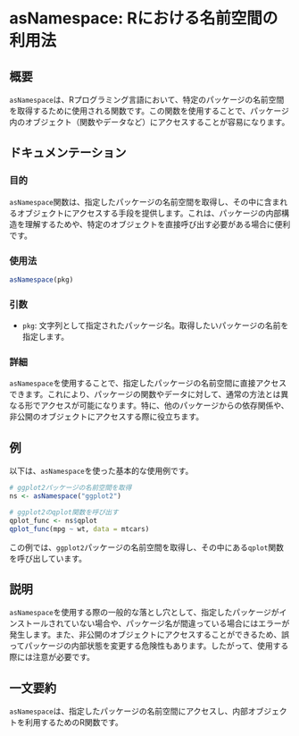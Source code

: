 <!--
Meta Description: # asNamespace: Rにおける名前空間の利用法 ## 概要 `asNamespace`は、Rプログラミング言語において、特定のパッケージの名前空間を取得するために使用される関数です。この関数を使用することで、パッケージ内のオブジェクト（関数やデータなど）にアクセスすることが容易になります。...
Meta Keywords: asnamespace, pkg, ggplot2, qplot_func, qplot
-->

# asNamespace: Rにおける名前空間の利用法

## 概要
`asNamespace`は、Rプログラミング言語において、特定のパッケージの名前空間を取得するために使用される関数です。この関数を使用することで、パッケージ内のオブジェクト（関数やデータなど）にアクセスすることが容易になります。

## ドキュメンテーション
### 目的
`asNamespace`関数は、指定したパッケージの名前空間を取得し、その中に含まれるオブジェクトにアクセスする手段を提供します。これは、パッケージの内部構造を理解するためや、特定のオブジェクトを直接呼び出す必要がある場合に便利です。

### 使用法
```R
asNamespace(pkg)
```

### 引数
- `pkg`: 文字列として指定されたパッケージ名。取得したいパッケージの名前を指定します。

### 詳細
`asNamespace`を使用することで、指定したパッケージの名前空間に直接アクセスできます。これにより、パッケージの関数やデータに対して、通常の方法とは異なる形でアクセスが可能になります。特に、他のパッケージからの依存関係や、非公開のオブジェクトにアクセスする際に役立ちます。

## 例
以下は、`asNamespace`を使った基本的な使用例です。

```R
# ggplot2パッケージの名前空間を取得
ns <- asNamespace("ggplot2")

# ggplot2のqplot関数を呼び出す
qplot_func <- ns$qplot
qplot_func(mpg ~ wt, data = mtcars)
```

この例では、`ggplot2`パッケージの名前空間を取得し、その中にある`qplot`関数を呼び出しています。

## 説明
`asNamespace`を使用する際の一般的な落とし穴として、指定したパッケージがインストールされていない場合や、パッケージ名が間違っている場合にはエラーが発生します。また、非公開のオブジェクトにアクセスすることができるため、誤ってパッケージの内部状態を変更する危険性もあります。したがって、使用する際には注意が必要です。

## 一文要約
`asNamespace`は、指定したパッケージの名前空間にアクセスし、内部オブジェクトを利用するためのR関数です。